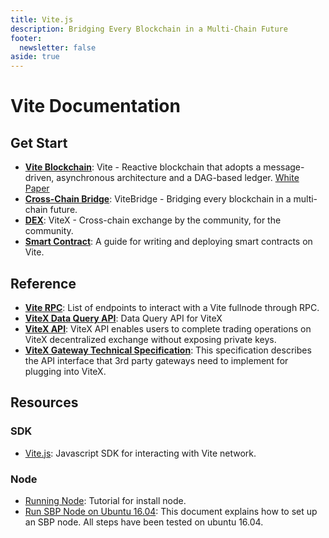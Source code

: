 ```yaml
---
title: Vite.js
description: Bridging Every Blockchain in a Multi-Chain Future
footer:
  newsletter: false
aside: true
---
```


# Vite Documentation

## Get Start

* **[Vite Blockchain](./start.md)**: Vite - Reactive blockchain that adopts a message-driven, asynchronous architecture and a DAG-based ledger.  [White Paper](https://github.com/vitelabs/whitepaper/blob/master/vite_en.pdf)
* **[Cross-Chain Bridge](./bridge/vitebridge.md)**: ViteBridge - Bridging every blockchain in a multi-chain future.
* **[DEX](./dex/)**: ViteX - Cross-chain exchange by the community, for the community.
* **[Smart Contract](./contract/)**: A guide for writing and deploying smart contracts on Vite.

## Reference

* **[Vite RPC](./api/rpc/)**:  List of endpoints to interact with a Vite fullnode through RPC.
* **[ViteX Data Query API](./dex/api/vitex-data-api.md)**: Data Query API for ViteX
* **[ViteX API](./dex/api/dex-apis.md)**: ViteX API enables users to complete trading operations on ViteX decentralized exchange without exposing private keys.
* **[ViteX Gateway Technical Specification](./dex/api/gate.md)**: This specification describes the API interface that 3rd party gateways need to implement for plugging into ViteX. 

## Resources

### SDK

* [Vite.js](https://docs.vite.org/vite.js/): Javascript SDK for interacting with Vite network.

### Node

* [Running Node](./tutorial/node/install.md): Tutorial for install node.
* [Run SBP Node on Ubuntu 16.04](./tutorial/node/example.md): This document explains how to set up an SBP node. All steps have been tested on ubuntu 16.04.
